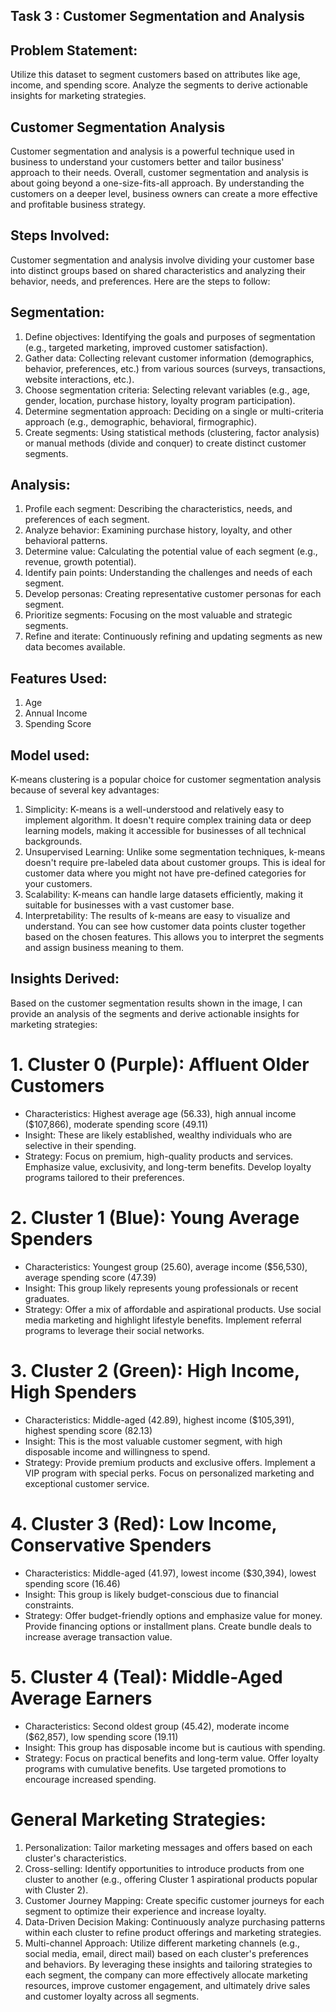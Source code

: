 ## Task 3 : Customer Segmentation and Analysis

## Problem Statement: 
Utilize this dataset to segment customers based on attributes like age, income, and spending score. 
Analyze the segments to derive actionable insights for marketing strategies.

## Customer Segmentation Analysis
Customer segmentation and analysis is a powerful technique used in business to understand your customers better and tailor business' approach to their needs.
Overall, customer segmentation and analysis is about going beyond a one-size-fits-all approach. 
By understanding the customers on a deeper level, business owners can create a more effective and profitable business strategy.

## Steps Involved:
Customer segmentation and analysis involve dividing your customer base into distinct groups based on shared characteristics and analyzing their behavior, needs, and preferences. Here are the steps to follow:
## Segmentation:
1. Define objectives: Identifying the goals and purposes of segmentation (e.g., targeted marketing, improved customer satisfaction).
2. Gather data: Collecting relevant customer information (demographics, behavior, preferences, etc.) from various sources (surveys, transactions, website interactions, etc.).
3. Choose segmentation criteria: Selecting relevant variables (e.g., age, gender, location, purchase history, loyalty program participation).
4. Determine segmentation approach: Deciding on a single or multi-criteria approach (e.g., demographic, behavioral, firmographic).
5. Create segments: Using statistical methods (clustering, factor analysis) or manual methods (divide and conquer) to create distinct customer segments.
## Analysis:
1. Profile each segment: Describing the characteristics, needs, and preferences of each segment.
2. Analyze behavior: Examining purchase history, loyalty, and other behavioral patterns.
3. Determine value: Calculating the potential value of each segment (e.g., revenue, growth potential).
4. Identify pain points: Understanding the challenges and needs of each segment.
5. Develop personas: Creating representative customer personas for each segment.
6. Prioritize segments: Focusing on the most valuable and strategic segments.
7. Refine and iterate: Continuously refining and updating segments as new data becomes available.

## Features Used:
1. Age
2. Annual Income
3. Spending Score

## Model used:
K-means clustering is a popular choice for customer segmentation analysis because of several key advantages:
1. Simplicity: K-means is a well-understood and relatively easy to implement algorithm. It doesn't require complex training data or deep learning models, making it accessible for businesses of all technical backgrounds.
2. Unsupervised Learning: Unlike some segmentation techniques, k-means doesn't require pre-labeled data about customer groups. This is ideal for customer data where you might not have pre-defined categories for your customers.
3. Scalability: K-means can handle large datasets efficiently, making it suitable for businesses with a vast customer base.
4. Interpretability: The results of k-means are easy to visualize and understand. You can see how customer data points cluster together based on the chosen features. This allows you to interpret the segments and assign business meaning to them.

## Insights Derived:
Based on the customer segmentation results shown in the image, I can provide an analysis of the segments and derive actionable insights for marketing strategies:
# 1. Cluster 0 (Purple): Affluent Older Customers
   - Characteristics: Highest average age (56.33), high annual income ($107,866), moderate spending score (49.11)
   - Insight: These are likely established, wealthy individuals who are selective in their spending.
   - Strategy: Focus on premium, high-quality products and services. Emphasize value, exclusivity, and long-term benefits. Develop loyalty programs tailored to their preferences.
# 2. Cluster 1 (Blue): Young Average Spenders
   - Characteristics: Youngest group (25.60), average income ($56,530), average spending score (47.39)
   - Insight: This group likely represents young professionals or recent graduates.
   - Strategy: Offer a mix of affordable and aspirational products. Use social media marketing and highlight lifestyle benefits. Implement referral programs to leverage their social networks.
# 3. Cluster 2 (Green): High Income, High Spenders
   - Characteristics: Middle-aged (42.89), highest income ($105,391), highest spending score (82.13)
   - Insight: This is the most valuable customer segment, with high disposable income and willingness to spend.
   - Strategy: Provide premium products and exclusive offers. Implement a VIP program with special perks. Focus on personalized marketing and exceptional customer service.
# 4. Cluster 3 (Red): Low Income, Conservative Spenders
   - Characteristics: Middle-aged (41.97), lowest income ($30,394), lowest spending score (16.46)
   - Insight: This group is likely budget-conscious due to financial constraints.
   - Strategy: Offer budget-friendly options and emphasize value for money. Provide financing options or installment plans. Create bundle deals to increase average transaction value.
# 5. Cluster 4 (Teal): Middle-Aged Average Earners
   - Characteristics: Second oldest group (45.42), moderate income ($62,857), low spending score (19.11)
   - Insight: This group has disposable income but is cautious with spending.
   - Strategy: Focus on practical benefits and long-term value. Offer loyalty programs with cumulative benefits. Use targeted promotions to encourage increased spending.

# General Marketing Strategies:
1. Personalization: Tailor marketing messages and offers based on each cluster's characteristics.
2. Cross-selling: Identify opportunities to introduce products from one cluster to another (e.g., offering Cluster 1 aspirational products popular with Cluster 2).
3. Customer Journey Mapping: Create specific customer journeys for each segment to optimize their experience and increase loyalty.
4. Data-Driven Decision Making: Continuously analyze purchasing patterns within each cluster to refine product offerings and marketing strategies.
5. Multi-channel Approach: Utilize different marketing channels (e.g., social media, email, direct mail) based on each cluster's preferences and behaviors.
By leveraging these insights and tailoring strategies to each segment, the company can more effectively allocate marketing resources, improve customer engagement, and ultimately drive sales and customer loyalty across all segments.
